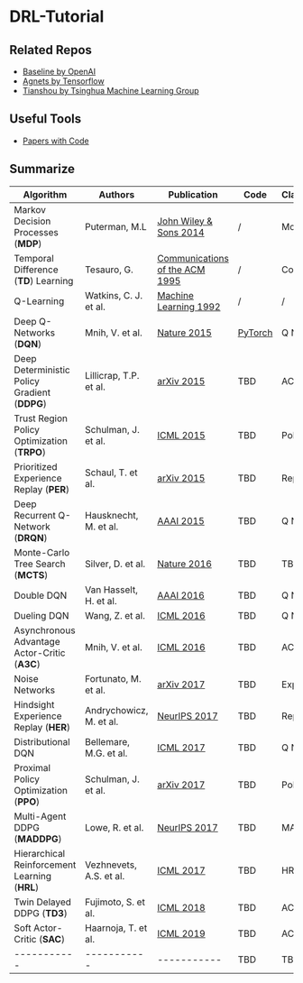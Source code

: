 # DRL-Tutorial

## Related Repos

- [Baseline by OpenAI](https://github.com/openai/baselines)
- [Agnets by Tensorflow](https://github.com/tensorflow/agents)
- [Tianshou by Tsinghua Machine Learning Group](https://github.com/thu-ml/tianshou)

## Useful Tools

- [Papers with Code](https://paperswithcode.com)

## Summarize

|  Algorithm  | Authors     | Publication | Code        | Classification | Features    | Detailed    |
| ----------- | ----------- | ----------- | ----------- | ----------- | ----------- | ----------- |
| Markov Decision Processes (**MDP**) | Puterman, M.L | [John Wiley & Sons 2014](https://books.google.com/books?hl=en-US&lr=&id=VvBjBAAAQBAJ&oi=fnd&pg=PT9&dq=Markov+Decision+Processes&ots=rsmvsLTYSG&sig=GucJYD_6IcYn7obLDce9kSZJWvo&redir_esc=y&gl=US#v=onepage&q=Markov%20Decision%20Processes&f=false) | / | Model | / | TBD | 
| Temporal Difference (**TD**) Learning | Tesauro, G. | [Communications of the ACM 1995](https://dl.acm.org/doi/abs/10.1145/203330.203343) | / | Cornerstone | TBD | TBD |
| Q-Learning | Watkins, C. J. et al. | [Machine Learning 1992](https://link.springer.com/article/10.1007/BF00992698) | / | / | Q Table | TBD |
| Deep Q-Networks (**DQN**) | Mnih, V. et al. | [Nature 2015](https://www.nature.com/articles/nature14236) | [PyTorch](https://github.com/gordicaleksa/pytorch-learn-reinforcement-learning) | Q Networks | Deep network + Q-learning | TBD |
| Deep Deterministic Policy Gradient (**DDPG**) | Lillicrap, T.P. et al. | [arXiv 2015](https://arxiv.org/abs/1509.02971) | TBD | AC | Continuous control | TBD |
| Trust Region Policy Optimization (**TRPO**) | Schulman, J. et al. | [ICML 2015](https://proceedings.mlr.press/v37/schulman15.html) | TBD | Policy | TBD | TBD |
| Prioritized Experience Replay (**PER**) | Schaul, T. et al. | [arXiv 2015](https://arxiv.org/abs/1511.05952) | TBD | Replay | TBD | TBD |
| Deep Recurrent Q-Network (**DRQN**) | Hausknecht, M. et al. | [AAAI 2015](https://www.aaai.org/ocs/index.php/FSS/FSS15/paper/viewPaper/11673) | TBD | Q Networks | TBD | TBD |
| Monte-Carlo Tree Search (**MCTS**) | Silver, D. et al. | [Nature 2016](https://www.nature.com/articles/nature16961%7D) | TBD | TBD | TBD | TBD |
| Double DQN | Van Hasselt, H. et al. | [AAAI 2016](https://ojs.aaai.org/index.php/AAAI/article/view/10295) | TBD | Q Networks | TBD | TBD |
| Dueling DQN | Wang, Z. et al. | [ICML 2016](http://proceedings.mlr.press/v48/wangf16.html) | TBD | Q Networks | TBD | TBD |
| Asynchronous Advantage Actor-Critic (**A3C**) | Mnih, V. et al. | [ICML 2016](http://proceedings.mlr.press/v48/mniha16.html?ref=https://githubhelp.com) | TBD | AC | TBD | TBD |
| Noise Networks | Fortunato, M. et al. | [arXiv 2017](https://arxiv.org/abs/1706.10295) | TBD | Exploration | TBD | TBD |
| Hindsight Experience Replay (**HER**) | Andrychowicz, M. et al. | [NeurIPS 2017](https://proceedings.neurips.cc/paper/2017/hash/453fadbd8a1a3af50a9df4df899537b5-Abstract.html) | TBD | Replay | TBD | TBD |
| Distributional DQN | Bellemare, M.G. et al. | [ICML 2017](https://proceedings.mlr.press/v70/bellemare17a.html) | TBD | Q Networks | TBD | TBD |
| Proximal Policy Optimization (**PPO**) | Schulman, J. et al. | [arXiv 2017](https://arxiv.org/abs/1707.06347) | TBD | Policy | TBD | TBD |
| Multi-Agent DDPG (**MADDPG**) | Lowe, R. et al. | [NeurIPS 2017](https://proceedings.neurips.cc/paper/2017/hash/68a9750337a418a86fe06c1991a1d64c-Abstract.html) | TBD | MADRL | TBD | TBD |
| Hierarchical Reinforcement Learning (**HRL**) | Vezhnevets, A.S. et al. | [ICML 2017](http://proceedings.mlr.press/v70/vezhnevets17a.html) | TBD | HRL | TBD | TBD |
| Twin Delayed DDPG (**TD3**) | Fujimoto, S. et al. | [ICML 2018](https://proceedings.mlr.press/v80/fujimoto18a.html) | TBD | AC | TBD | TBD |
| Soft Actor-Critic (**SAC**) | Haarnoja, T. et al. | [ICML 2019](https://proceedings.mlr.press/v80/haarnoja18b) | TBD | AC | TBD | TBD |
| ----------- | ----------- | ----------- | TBD | TBD | TBD | TBD |
